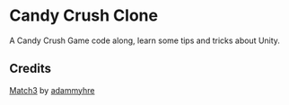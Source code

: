 # Candy Crush Clone

A Candy Crush Game code along, learn some tips and tricks about Unity.

## Credits

[Match3](https://github.com/adammyhre/Match3) by [adammyhre](https://github.com/adammyhre)

